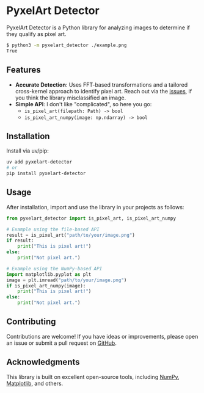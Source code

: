 # PyxelArt Detector

PyxelArt Detector is a Python library for analyzing images to determine if they qualify as pixel art.

```bash
$ python3 -m pyxelart_detector ./example.png
True
```

## Features

- **Accurate Detection**: Uses FFT-based transformations and a tailored cross-kernel approach to identify pixel art. Reach out via the [issues](https://github.com/dann-merlin/pyxelart-detector), if you think the library misclassified an image.
- **Simple API**: I don't like "complicated", so here you go:
  - `is_pixel_art(filepath: Path) -> bool`
  - `is_pixel_art_numpy(image: np.ndarray) -> bool`

## Installation

Install via uv/pip:

```bash
uv add pyxelart-detector
# or
pip install pyxelart-detector
```

## Usage

After installation, import and use the library in your projects as follows:

```python
from pyxelart_detector import is_pixel_art, is_pixel_art_numpy

# Example using the file-based API
result = is_pixel_art("path/to/your/image.png")
if result:
    print("This is pixel art!")
else:
    print("Not pixel art.")

# Example using the NumPy-based API
import matplotlib.pyplot as plt
image = plt.imread("path/to/your/image.png")
if is_pixel_art_numpy(image):
    print("This is pixel art!")
else:
    print("Not pixel art.")
```

## Contributing

Contributions are welcome! If you have ideas or improvements, please open an issue or submit a pull request on [GitHub](https://github.com/dann-merlin/pyxelart-detector).

## Acknowledgments

This library is built on excellent open-source tools,
including [NumPy](https://numpy.org/), [Matplotlib](https://matplotlib.org/),
and others.
